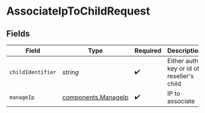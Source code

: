 # AssociateIpToChildRequest


## Fields

| Field                                                      | Type                                                       | Required                                                   | Description                                                |
| ---------------------------------------------------------- | ---------------------------------------------------------- | ---------------------------------------------------------- | ---------------------------------------------------------- |
| `childIdentifier`                                          | *string*                                                   | :heavy_check_mark:                                         | Either auth key or id of reseller's child                  |
| `manageIp`                                                 | [components.ManageIp](../../models/components/manageip.md) | :heavy_check_mark:                                         | IP to associate                                            |